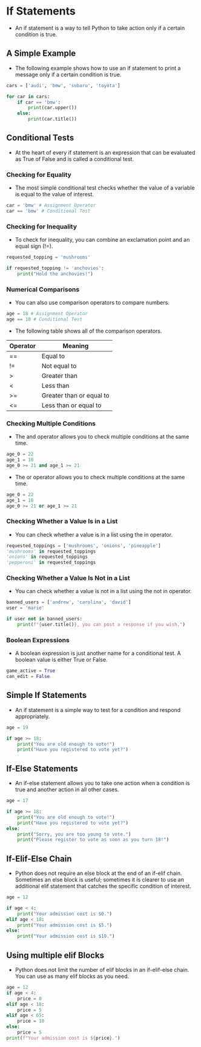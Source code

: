 # If Statements

- An if statement is a way to tell Python to take action only if a certain condition is true.

## A Simple Example

- The following example shows how to use an if statement to print a message only if a certain condition is true.

```python
cars = ['audi', 'bmw', 'subaru', 'toyota']

for car in cars:
    if car == 'bmw':
        print(car.upper())
    else:
        print(car.title())
```

## Conditional Tests

- At the heart of every if statement is an expression that can be evaluated as True of False and is called a conditional test.

### Checking for Equality

- The most simple conditional test checks whether the value of a variable is equal to the value of interest.

```python
car = 'bmw' # Assignment Operator
car == 'bmw' # Conditional Test
```

### Checking for Inequality

- To check for inequality, you can combine an exclamation point and an equal sign (!=).

```python
requested_topping = 'mushrooms'

if requested_topping != 'anchovies':
    print("Hold the anchovies!")
```

### Numerical Comparisons

- You can also use comparison operators to compare numbers.

```python
age = 18 # Assignment Operator
age == 18 # Conditional Test
```

- The following table shows all of the comparison operators.

| Operator | Meaning |
|----------|---------|
| ==       | Equal to |
| !=       | Not equal to |
| >        | Greater than |
| <        | Less than |
| >=       | Greater than or equal to |
| <=       | Less than or equal to |

### Checking Multiple Conditions

- The and operator allows you to check multiple conditions at the same time.

```python
age_0 = 22
age_1 = 18
age_0 >= 21 and age_1 >= 21
```

- The or operator allows you to check multiple conditions at the same time.

```python
age_0 = 22
age_1 = 18
age_0 >= 21 or age_1 >= 21
```

### Checking Whether a Value Is in a List

- You can check whether a value is in a list using the in operator.

```python
requested_toppings = ['mushrooms', 'onions', 'pineapple']
'mushrooms' in requested_toppings
'onions' in requested_toppings
'pepperoni' in requested_toppings
```

### Checking Whether a Value Is Not in a List

- You can check whether a value is not in a list using the not in operator.

```python
banned_users = ['andrew', 'carolina', 'david']
user = 'marie'

if user not in banned_users:
    print(f"{user.title()}, you can post a response if you wish.")
```

### Boolean Expressions

- A boolean expression is just another name for a conditional test. A boolean value is either True or False.

```python
game_active = True
can_edit = False
```

## Simple If Statements

- An if statement is a simple way to test for a condition and respond appropriately.

```python
age = 19

if age >= 18:
    print("You are old enough to vote!")
    print("Have you registered to vote yet?")
```

## If-Else Statements

- An if-else statement allows you to take one action when a condition is true and another action in all other cases.

```python
age = 17

if age >= 18:
    print("You are old enough to vote!")
    print("Have you registered to vote yet?")
else:
    print("Sorry, you are too young to vote.")
    print("Please register to vote as soon as you turn 18!")
```

## If-Elif-Else Chain

- Python does not require an else block at the end of an if-elif chain. Sometimes an else block is useful; sometimes it is clearer to use an additional elif statement that catches the specific condition of interest.

```python
age = 12

if age < 4:
    print("Your admission cost is $0.")
elif age < 18:
    print("Your admission cost is $5.")
else:
    print("Your admission cost is $10.")
```

## Using multiple elif Blocks

- Python does not limit the number of elif blocks in an if-elif-else chain. You can use as many elif blocks as you need.

```python
age = 12
if age < 4:
    price = 0
elif age < 18:
    price = 5
elif age < 65:
    price = 10
else:
    price = 5
print(f"Your admission cost is ${price}.")
```


